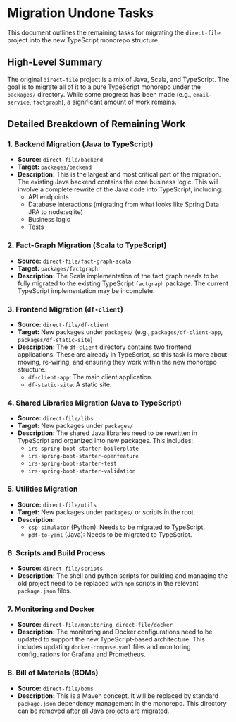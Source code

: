 # Migration Undone Tasks

This document outlines the remaining tasks for migrating the `direct-file` project into the new TypeScript monorepo structure.

## High-Level Summary

The original `direct-file` project is a mix of Java, Scala, and TypeScript. The goal is to migrate all of it to a pure TypeScript monorepo under the `packages/` directory. While some progress has been made (e.g., `email-service`, `factgraph`), a significant amount of work remains.

## Detailed Breakdown of Remaining Work

### 1. Backend Migration (Java to TypeScript)

*   **Source:** `direct-file/backend`
*   **Target:** `packages/backend`
*   **Description:** This is the largest and most critical part of the migration. The existing Java backend contains the core business logic. This will involve a complete rewrite of the Java code into TypeScript, including:
    *   API endpoints
    *   Database interactions (migrating from what looks like Spring Data JPA to node:sqlite)
    *   Business logic
    *   Tests

### 2. Fact-Graph Migration (Scala to TypeScript)

*   **Source:** `direct-file/fact-graph-scala`
*   **Target:** `packages/factgraph`
*   **Description:** The Scala implementation of the fact graph needs to be fully migrated to the existing TypeScript `factgraph` package. The current TypeScript implementation may be incomplete.

### 3. Frontend Migration (`df-client`)

*   **Source:** `direct-file/df-client`
*   **Target:** New packages under `packages/` (e.g., `packages/df-client-app`, `packages/df-static-site`)
*   **Description:** The `df-client` directory contains two frontend applications. These are already in TypeScript, so this task is more about moving, re-wiring, and ensuring they work within the new monorepo structure.
    *   `df-client-app`: The main client application.
    *   `df-static-site`: A static site.

### 4. Shared Libraries Migration (Java to TypeScript)

*   **Source:** `direct-file/libs`
*   **Target:** New packages under `packages/`
*   **Description:** The shared Java libraries need to be rewritten in TypeScript and organized into new packages. This includes:
    *   `irs-spring-boot-starter-boilerplate`
    *   `irs-spring-boot-starter-openfeature`
    *   `irs-spring-boot-starter-test`
    *   `irs-spring-boot-starter-validation`

### 5. Utilities Migration

*   **Source:** `direct-file/utils`
*   **Target:** New packages under `packages/` or scripts in the root.
*   **Description:**
    *   `csp-simulator` (Python): Needs to be migrated to TypeScript.
    *   `pdf-to-yaml` (Java): Needs to be migrated to TypeScript.

### 6. Scripts and Build Process

*   **Source:** `direct-file/scripts`
*   **Description:** The shell and python scripts for building and managing the old project need to be replaced with `npm` scripts in the relevant `package.json` files.

### 7. Monitoring and Docker

*   **Source:** `direct-file/monitoring`, `direct-file/docker`
*   **Description:** The monitoring and Docker configurations need to be updated to support the new TypeScript-based architecture. This includes updating `docker-compose.yaml` files and monitoring configurations for Grafana and Prometheus.

### 8. Bill of Materials (BOMs)

*   **Source:** `direct-file/boms`
*   **Description:** This is a Maven concept. It will be replaced by standard `package.json` dependency management in the monorepo. This directory can be removed after all Java projects are migrated.
